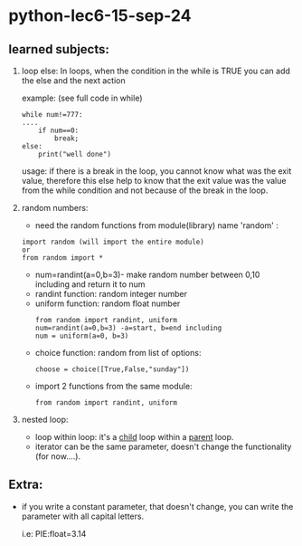 # python-lec6-15-sep-24

## learned subjects:

1) loop else:
   In loops, when the condition in the while is TRUE you can add the else and the next action

   example: (see full code in while)
    ```
    while num!=777:
   ....
        if num==0:
            break;
   else: 
        print("well done")
    ```
   usage: if there is a break in the loop, you cannot know what was the exit value, therefore this else help to know
   that the exit value was the value from the while condition and not because of the break in the loop.
2) random numbers:
    * need the random functions from module(library) name 'random' :
     ```   
    import random (will import the entire module) 
   or
   from random import *  
   ```
    * num=randint(a=0,b=3)- make random number between 0,10 including and return it to num
    * randint function: random integer number
    * uniform function: random float number
       ```
       from random import randint, uniform
       num=randint(a=0,b=3) -a=start, b=end including 
       num = uniform(a=0, b=3)
       ```
    * choice function: random from list of options:
       ```
      choose = choice([True,False,"sunday"])
       ```
    * import 2 functions from the same module:
         ```
       from random import randint, uniform
      ```
3) nested loop: 
   * loop within loop: it's a <u>child</u> loop within a <u>parent</u> loop.
   * iterator can be the same parameter, doesn't change the functionality (for now....).

## Extra:

* if you write a constant parameter, that doesn't change, you can write the parameter with all capital letters.

  i.e: PIE:float=3.14